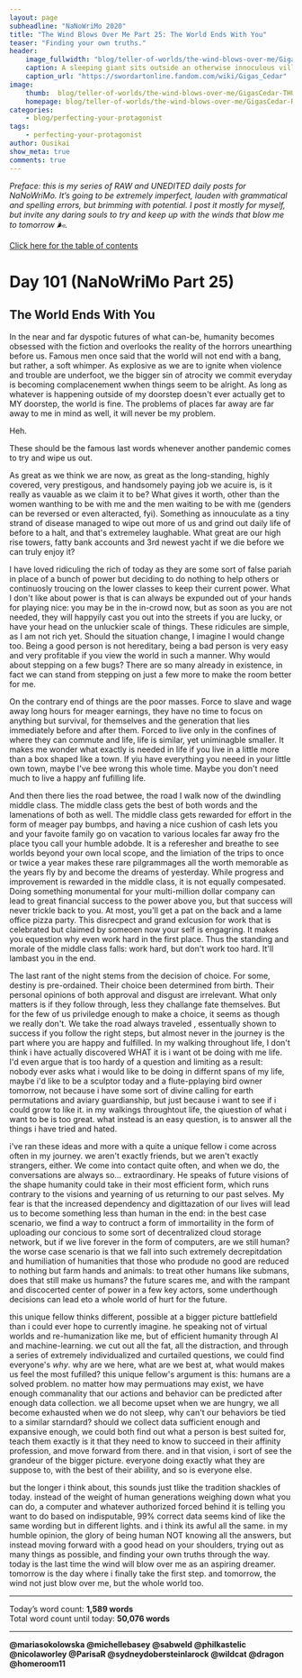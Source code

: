 ```yaml
---
layout: page
subheadline: "NaNoWriMo 2020"
title: "The Wind Blows Over Me Part 25: The World Ends With You"
teaser: "Finding your own truths."
header:
    image_fullwidth: "blog/teller-of-worlds/the-wind-blows-over-me/GigasCedar-HEAD.jpg"
    caption: A sleeping giant sits outside an otherwise innoculous village at the outskirts of the virtual realm...
    caption_url: "https://swordartonline.fandom.com/wiki/Gigas_Cedar"
image:
    thumb:  blog/teller-of-worlds/the-wind-blows-over-me/GigasCedar-THUMB.png
    homepage: blog/teller-of-worlds/the-wind-blows-over-me/GigasCedar-RAW.png
categories:
    - blog/perfecting-your-protagonist
tags:
    - perfecting-your-protagonist
author: Ousikai
show_meta: true
comments: true
---
```

*Preface: this is my series of RAW and UNEDITED daily posts for NaNoWriMo. It’s going to be extremely imperfect, lauden with grammatical and spelling errors, but brimming with potential. I post it mostly for myself, but invite any daring souls to try and keep up with the winds that blow me to tomorrow :wind_face:.*

[Click here for the table of contents]({{site.url}}{{site.baseurl}}/blog/perfecting-your-protagonist/the-wind-blows-over-me-table-of-contents) <br/>

# Day 101 (NaNoWriMo Part 25)     
## The World Ends With You

In the near and far dyspotic futures of what can-be, humanity becomes obsessed with the fiction and overlooks the reality of the horrors unearthing before us. Famous men once said that the world will not end with a bang, but rather, a soft whimper. As explosive as we are to ignite when violence and trouble are underfoot, we the bigger sin of atrocity we commit everyday is becoming complacenement wwhen things seem to be alright. As long as whatever is happening outside of my doorstep doesn't ever actually get to MY doorstep, the world is fine. The problems of places far away are far away to me in mind as well, it will never be my problem.

Heh.

These should be the famous last words whenever another pandemic comes to try and wipe us out. 

As great as we think we are now, as great as the long-standing, highly covered, very prestigous, and handsomely paying job we acuire is, is it really as vauable as we claim it to be? What gives it worth, other than the women wanthing to be with me and the men waiting to be with me (genders can be reversed or even alteracted, fyi). Something as innouculate as a tiny strand of disease managed to wipe out more of us and grind out daily life of before to a halt, and that's extremeley laughable. What great are our high rise towers, fatty bank accounts and 3rd newest yacht if we die before we can truly enjoy it?

I have loved ridiculing the rich of today as they are some sort of false pariah in place of a bunch of power but deciding to do nothing to help others or continuosly troucing on the lower classes to keep their current power. What I don't like about power is that is can always be expunded out of your hands for playing nice: you may be in the in-crowd now, but as soon as you are not needed, they will happyily cast you out into the streets if you are lucky, or have your head on the unluckier scale of things. These ridicules are simple, as I am not rich yet. Should the situation change, I imagine I would change too. Being a good person is not hereditary, being a bad person is very easy  and very profitable if you view the world in such a manner. Why would about stepping on a few bugs? There are so many already in existence, in fact we can stand from stepping on just a few more to make the room better for me.

On the contrary end of things are the poor masses. Force to slave and wage away long hours for meager earnings, they have no time to focus on anything but survival, for themselves and the generation that lies immediately before and after them. Forced to live only in the confines of where they can commute and life, life is similar, yet uniminagble smaller. It makes me wonder what exactly is needed in life if you live in a little more than a box shaped like a town. If yiu have everything you neeed in your little own town, maybe I've bee wrong this whole time. Maybe you don't need much to live a happy anf fufilling life. 

And then there lies the road betwee, the road I walk now of the dwindling middle class. The middle class gets the best of both words and the lamenations of both as well. The middle class gets rewarded for effort in the form of meager pay bumbps, and having a nice cushion of cash lets you and your favoite family go on vacation to various locales far away fro the place tyou call your humble adobde. It is a referesher and breathe to see worlds beyond your own local scope, and the limiation of the trips to once or twice a year makes these rare pilgrammages all the worth memorable as the years fly by and become the dreams of yesterday. While progress and improvement is  rewarded in the middle class, it is not equally compesated. Doing something monumental for your multi-million dollar company can lead to great financial success to the power above you, but that success will never trickle back to you. At most, you'll get a pat on the back and a lame office pizza party. This disrecpect and grand exlcusion for work that is celebrated but claimed by someoen now your self is engagring. It makes you equestion why even work hard in the first place. Thus the standing and morale of the middle class falls: work hard, but don't work too hard. It'll lambast you in the end.

The last rant of the night stems from the decision of choice. For some, destiny is pre-ordained. Their choice been determined from birth. Their personal opinions of both approval and disgust are irrelevant. What only matters is if they follow through, less they challange fate themselves. But for the few of us priviledge enough to make a choice, it seems as though we really don't. We take the road always traveled , essentually shown to success if you follow the right steps, but almost never in the journey is the part where you are happy and fulfilled. In my walking throughout life, I don't think i have actually discovered WHAT it is i want ot be doing with me life. I'd even argue that is too hardy of a question and limiting as a result: nobody ever asks what i would like to be doing in differnt spans of my life, maybe i'd like to be a sculptor today and a flute-pplaying bird owner tomorrow, not because i have some sort of divine calling for earth permutations and aviary guardianship, but just because i want to see if i could grow to like it. in my walkings throughtout life, the qiuestion of what i want to be is too great. what instead is an easy question, is to answer all the things i have tried and hated. 

i've ran these ideas and more with a quite a unique fellow i come across often in my journey. we aren't exactly friends, but we aren't exactly strangers, either. We come into contact quite often, and when we do, the conversations are always so... extraordinary. He speaks of  future visions of the shape humanity could take in their most efficient form, which runs contrary to the visions and yearning of us returning to our past selves. My fear is that the increased dependency and digittazation of our lives will lead us to become something less than human in the end: in the best case scenario, we find a way to contruct a form of immortaility in the form of uploading our concious to some sort of decentralized cloud storage network, but if we live forever in the form of computers, are we still human? the worse case scenario is that we fall into such extremely decrepitdation and humiliation of humanities that those who produde no good are reduced to nothing but farm hands  and animals: to treat other humans like submans, does that still make us humans? the future scares me, and with the rampant and discocerted center of power in a few key actors, some underthough decisions can lead eto a whole world of hurt for the future.

this unique fellow thinks different, possible at a bigger picture battlefield than i could ever hope to currently imagine. he speaking not of virtual worlds and re-humanization like me, but of efficient humanity through AI and machine-learning. we cut out all the fat, all the distraction, and through a series of extremely individualized and curtailed questions, we could find everyone's *why*. why are we here, what are we best at, what would makes us feel the most fufilled? this unique fellow's argument is this: humans are a solved problem. no matter how may permuations may exist, we have enough commanality that our actions and behavior can be predicted after enough data collection. we all become upset when we are hungry, we all become exhausted when we do not sleep, why can't our behaviors be tied to a similar starndard? should we collect data sufficient enough and expansive enough, we could both find out what a person is best suited for, teach them exactly is it that they need to know to succeed in their affinity profession, and move forward from there. and in that vision, i sort of see the grandeur of the bigger picture. everyone doing exactly what they are suppose to, with the best of their abiility, and so is everyone else.

but the longer i think about, this sounds just tlike the tradition shackles of today. instead of the weight of human generations weighing down what you can do, a computer and whatever authorized forced behind it is telling you want to do based on indisputable, 99% correct data seems kind of like the same wording but in different lights. and i think its awful all the same. in my humble opinion, the glory of being human NOT knowing all the answers, but instead moving forward with a good head on your shoulders, trying out as many things as possible, and finding your own truths through the way. today is the last time the wind will blow over me as an aspiring dreamer. tomorrow is the day where i finally take the first step. and tomorrow, the wind not just blow over me, but the whole world too.

---

Today’s word count: **1,589 words** <br/>
Total word count until today: **50,076 words** <br/>

-----

**@mariasokolowska @michellebasey @sabweld @philkastelic @nicolaworley @ParisaR @sydneydobersteinlarock @wildcat @dragon @homeroom11**